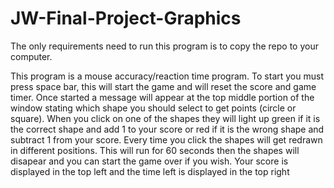 # JW-Final-Project-Graphics

The only requirements need to run this program is to copy the repo to your computer.

This program is a mouse accuracy/reaction time program. To start you must press space bar, this will start the game and will reset the score and game timer. Once started a message will appear at the top middle portion of the window stating which shape you should select to get points (circle or square). When you click on one of the shapes they will light up green if it is the correct shape and add 1 to your score or red if it is the wrong shape and subtract 1 from your score. Every time you click the shapes will get redrawn in different positions. This will run for 60 seconds then the shapes will disapear and you can start the game over if you wish. Your score is displayed in the top left and the time left is displayed in the top right

